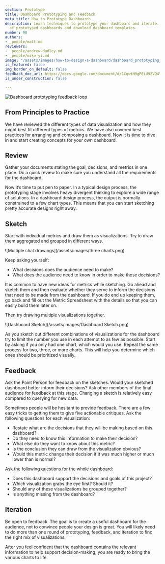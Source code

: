 ```yaml
---
section: Prototype
title: Dashboard Prototyping and Feedback
meta_title: How to Prototype Dashboards
description: Learn techniques to prototype your dashboard and iterate. See examples
  of prototyped dashboards and download dashboard templates.
number: 90
authors:
- _people/matt.md
reviewers:
- _people/andrew-dudley.md
- _people/mike-yi.md
image: "/assets/images/how-to-design-a-dashboard/dashboard_prototyping_and_feedback/feedbackLoop.png"
is_featured: false
img_border_on_default: false
feedback_doc_url: https://docs.google.com/document/d/1CqwiH9gPEiU92VQ4YYzTo9-bKy3sL-ynm0P-dY1ssRc/edit?usp=sharing
is_under_construction: false

---
```

![Dashboard prototyping feedback loop](/assets/images/how-to-design-a-dashboard/dashboard_prototyping_and_feedback/feedbackLoop.png)

## From Principles to Practice

We have reviewed the different types of data visualization and how they might best fit different types of metrics. We have also covered best practices for arranging and composing a dashboard. Now it is time to dive in and start creating concepts for your own dashboard.

## Review

Gather your documents stating the goal, decisions, and metrics in one place. Do a quick review to make sure you understand all the requirements for the dashboard.

Now it’s time to put pen to paper. In a typical design process, the prototyping stage involves heavy divergent thinking to explore a wide range of solutions. In a dashboard design process, the output is normally constrained to a few chart types. This means that you can start sketching pretty accurate designs right away.

## Sketch

Start with individual metrics and draw them as visualizations. Try to draw them aggregated and grouped in different ways. 

![Multiple chat drawings](/assets/images/three charts.png)

Keep asking yourself:

* What decisions does the audience need to make?
* What does the audience need to know in order to make those decisions?

It is common to have new ideas for metrics while sketching. Go ahead and sketch them and then evaluate whether they serve to inform the decisions that need to be made from the dashboard. If you do end up keeping them, go back and fill out the Metric Spreadsheet with the details so that you can easily build them later on.

Then try drawing multiple visualizations together. 

![Dashboard Sketch](/assets/images/Dashboard Sketch.png)

As you sketch out different combinations of visualizations for the dashboard try to limit the number you use in each attempt to as few as possible. Start by asking if you only had one chart, which would you use. Repeat the same process for two, three, or more charts. This will help you determine which ones should be prioritized visually.

## Feedback

Ask the Point Person for feedback on the sketches. Would your sketched dashboard better inform their decisions? Ask other members of the final audience for feedback at this stage. Changing a sketch is relatively easy compared to querying for new data.

Sometimes people will be hesitant to provide feedback. There are a few easy tricks to getting them to give five actionable critiques. Ask the following questions for each visualization:

* Restate what are the decisions that they will be making based on this dashboard?
* Do they need to know this information to make their decision?
* What else do they want to know about this metric?
* Is the conclusion they can draw from the visualization obvious?
* Would this metric change their decision if it was much higher or much lower than is normal?

Ask the following questions for the whole dashboard:

* Does this dashboard support the decisions and goals of this project?
* Which visualization grabs the eye first? Should it?
* Should any of these visualizations be grouped together?
* Is anything missing from the dashboard?

## Iteration

Be open to feedback. The goal is to create a useful dashboard for the audience, not to convince people your design is great. You will likely need to do more than one round of prototyping, feedback, and iteration to find the right mix of visualizations. 

After you feel confident that the dashboard contains the relevant information to help support decision-making, you are ready to bring the various charts to life.